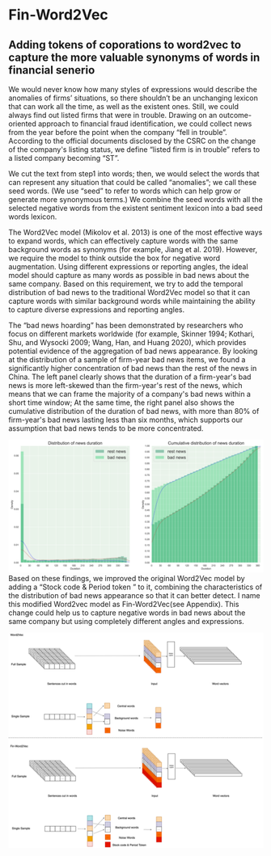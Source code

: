 # Fin-Word2Vec
## Adding tokens of coporations to word2vec to capture the more valuable synonyms of words in financial senerio

We would never know how many styles of expressions would describe the anomalies of firms’ situations, so there shouldn’t be an unchanging lexicon that can work all the time, as well as the existent ones. Still, we could always find out listed firms that were in trouble. Drawing on an outcome-oriented approach to financial fraud identification, we could collect news from the year before the point when the company “fell in trouble”. According to the official documents disclosed by the CSRC on the change of the company's listing status, we define “listed firm is in trouble” refers to a listed company becoming “ST”.

We cut the text from step1 into words; then, we would select the words that can represent any situation that could be called “anomalies”; we call these seed words. (We use “seed” to refer to words which can help grow or generate more synonymous terms.) We combine the seed words with all the selected negative words from the existent sentiment lexicon into a bad seed words lexicon.

The Word2Vec model (Mikolov et al. 2013) is one of the most effective ways to expand words, which can effectively capture words with the same background words  as synonyms (for example, Jiang et al. 2019). However, we require the model to think outside the box for negative word augmentation. Using different expressions or reporting angles, the ideal model should capture as many words as possible in bad news about the same company. Based on this requirement, we try to add the temporal distribution of bad news to the traditional Word2Vec model so that it can capture words with similar background words while maintaining the ability to capture diverse expressions and reporting angles.

The “bad news hoarding” has been demonstrated by researchers who focus on different markets worldwide (for example, Skinner 1994; Kothari, Shu, and Wysocki 2009; Wang, Han, and Huang 2020), which provides potential evidence of the aggregation of bad news appearance. By looking at the distribution of a sample of firm-year bad news items, we found a significantly higher concentration of bad news than the rest of the news in China. The left panel clearly shows that the duration of a firm-year's bad news is more left-skewed than the firm-year's rest of the news, which means that we can frame the majority of a company's bad news within a short time window; At the same time, the right panel also shows the cumulative distribution of the duration of bad news, with more than 80% of firm-year's bad news lasting less than six months, which supports our assumption that bad news tends to be more concentrated. 

![picture 1](./figures/Picture_1.png)
Based on these findings, we improved the original Word2Vec model by adding a “Stock code & Period token ” to it, combining the characteristics of the distribution of bad news appearance so that it can better detect. I name this modified Word2vec model as Fin-Word2Vec(see Appendix). This change could help us to capture negative words in bad news about the same company but using completely different angles and expressions.

![picture 2](./figures/Picture_2.png)
